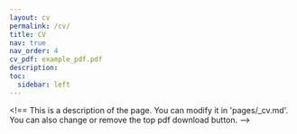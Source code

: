 ```yaml
---
layout: cv
permalink: /cv/
title: CV
nav: true
nav_order: 4
cv_pdf: example_pdf.pdf
description: 
toc:
  sidebar: left
---
```

<!== This is a description of the page. You can modify it in 'pages/_cv.md'. You can also change or remove the top pdf download button. -->